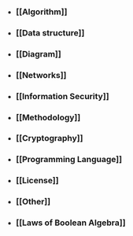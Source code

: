 - ### [[Algorithm]]
- ### [[Data structure]]
- ### [[Diagram]]
- ### [[Networks]]
- ### [[Information Security]]
- ### [[Methodology]]
- ### [[Cryptography]]
- ### [[Programming Language]]
- ### [[License]]
- ### [[Other]]
- ### [[Laws of Boolean Algebra]]

